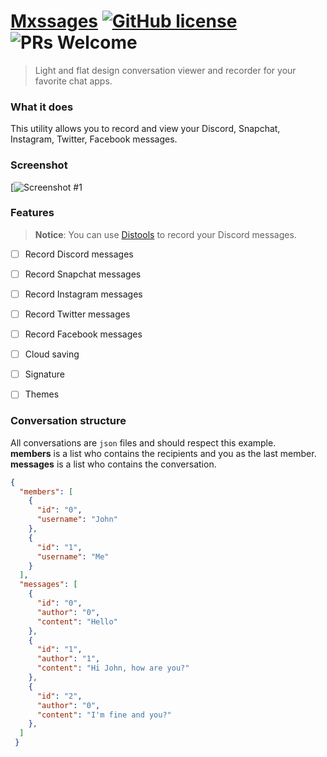 # [Mxssages](https://mxssages.com/) [![GitHub license](https://img.shields.io/badge/license-MIT-blue.svg)](https://github.com/OnceDot/Mxssages/LICENSE) ![PRs Welcome](https://img.shields.io/badge/PRs-welcome-brightgreen.svg)

> Light and flat design conversation viewer and recorder for your favorite chat apps.


### What it does

This utility allows you to record and view your Discord, Snapchat, Instagram, Twitter, Facebook messages.


### Screenshot

[![Screenshot #1](https://media.discordapp.net/attachments/350094898290229258/572695854948024320/unknown.png?width=774&height=511)


### Features

> **Notice**: You can use [Distools](https://github.com/OnceDot/Distools) to record your Discord messages.

- [ ] Record Discord messages
- [ ] Record Snapchat messages
- [ ] Record Instagram messages
- [ ] Record Twitter messages
- [ ] Record Facebook messages
- [ ] Cloud saving
- [ ] Signature
- [ ] Themes


### Conversation structure

All conversations are `json` files and should respect this example.  
**members** is a list who contains the recipients and you as the last member.  
**messages** is a list who contains the conversation.

```JSON
{
  "members": [
    {
      "id": "0",
      "username": "John"
    },
    { 
      "id": "1",
      "username": "Me"
    }
  ],
  "messages": [
    {
      "id": "0",
      "author": "0",
      "content": "Hello"
    },
    {
      "id": "1",
      "author": "1",
      "content": "Hi John, how are you?"
    },
    {
      "id": "2",
      "author": "0",
      "content": "I'm fine and you?"
    },
  ]
 }
```
